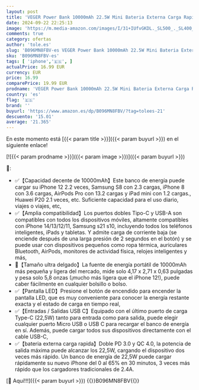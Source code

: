 ```yaml
---
layout: post
title: 'VEGER Power Bank 10000mAh 22.5W Mini Bateria Externa Carga Rapida USB C Cargador Portatil con 2 Salidas Bateria Portatil con Pantalla LED con iPhone Samsung Huawei Tableta Chaqueta Calefactada más.'
date: 2024-09-22 22:25:13
image: 'https://m.media-amazon.com/images/I/31+IUfvGKDL._SL500_._SL400_.jpg'
comments: true
category: ofertas
author: 'tole.es'
slug: 'B096MN8FBV-es VEGER Power Bank 10000mAh 22.5W Mini Bateria Externa Carga...'
sku: 'B096MN8FBV-es'
tags: [ 'iphone','🇪🇸', ]
actualPrice: 16.99 EUR
currency: EUR
price: 16.99
comparePrice: 19.99 EUR
prodname: 'VEGER Power Bank 10000mAh 22.5W Mini Bateria Externa Carga Rapida USB C Cargador Portatil con 2 Salidas Bateria Portatil con Pantalla LED con iPhone Samsung Huawei Tableta Chaqueta Calefactada más.'
country: 'es'
flag: '🇪🇸'
brand: ''
buyurl: 'https://www.amazon.es/dp/B096MN8FBV/?tag=tolees-21'
descuento: '15.01'
average: '21.365'
---
```


En este momento está [{{< param title >}}]({{< param buyurl >}}) en el siguiente enlace!

[![{{< param prodname >}}]({{< param image >}})]({{< param buyurl >}})

🔎:

- ✅【Capacidad decente de 10000mAh】Este banco de energía puede cargar su iPhone 12 2.2 veces, Samsung S8 con 2.3 cargas, iPhone 8 con 3.6 cargas, AirPods Pro con 13.2 cargas y iPad mini con 1.2 cargas., Huawei P20 2.1 veces, etc. Suficiente capacidad para el uso diario, viajes o viajes, etc,
- ✅【Amplia compatibilidad】Los puertos dobles Tipo-C y USB-A son compatibles con todos los dispositivos móviles, altamente compatibles con iPhone 14/13/12/11, Samsung s21 s10, incluyendo todos los teléfonos inteligentes, iPads y tabletas. Y admite carga de corriente baja (se enciende después de una larga presión de 2 segundos en el botón) y se puede usar con dispositivos pequeños como ropa térmica, auriculares Bluetooth, AirPods, monitores de actividad física, relojes inteligentes y más,
- 💖【Tamaño ultra delgado】La fuente de energía portátil de 10000mAh más pequeña y ligera del mercado, mide solo 4,17 x 2,71 x 0,63 pulgadas y pesa solo 5,8 onzas (¡mucho más ligera que el iPhone 12!), puede caber fácilmente en cualquier bolsillo o bolso.
- ✅【Pantalla LED】Presione el botón de encendido para encender la pantalla LED, que es muy conveniente para conocer la energía restante exacta y el estado de carga en tiempo real,
- ✅【Entradas / Salidas USB C】Equipado con el último puerto de carga Type-C (22,5W) tanto para entrada como para salida, puede elegir cualquier puerto Micro USB o USB C para recargar el banco de energía en sí. Además, puede cargar todos sus dispositivos directamente con el cable USB-C,
- ✅【bateria externa carga rapida】Doble PD 3.0 y QC 4.0, la potencia de salida máxima puede alcanzar los 22,5W, cargando el dispositivo dos veces más rápido. Un banco de energía de 22,5W puede cargar rápidamente su nuevo iPhone del 0 al 65% en 30 minutos, 3 veces más rápido que los cargadores tradicionales de 2.4A.

[🛒 Aquí!!!]({{< param buyurl >}})
{{<world>}}B096MN8FBV{{</world>}}

